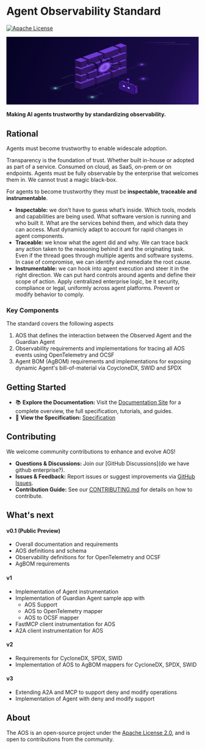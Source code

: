 # Agent Observability Standard

[![Apache License](https://img.shields.io/badge/License-Apache_2.0-blue.svg)](./LICENSE.txt)

![AOS Banner](docs/assets/banner.png)

**Making AI agents trustworthy by standardizing observability.**

## Rational
Agents must become trustworthy to enable widescale adoption.

Transparency is the foundation of trust. Whether built in-house or adopted as part of a service. Consumed on cloud, as SaaS, on-prem or on endpoints. Agents must be fully observable by the enterprise that welcomes them in. We cannot trust a magic black-box.

For agents to become trustworthy they must be **inspectable, traceable and instrumentable**.

- **Inspectable:** we don’t have to guess what’s inside. Which tools, models and capabilities are being used. What software version is running and who built it. What are the services behind them, and which data they can access. Must dynamicly adapt to account for rapid changes in agent components.
- **Traceable:** we know what the agent did and why. We can trace back any action taken to the reasoning behind it and the originating task. Even if the thread goes through multiple agents and software systems. In case of compromise, we can identify and remediate the root cause.
- **Instrumentable:** we can hook into agent execution and steer it in the right direction. We can put hard controls around agents and define their scope of action. Apply centralized enterprise logic, be it security, compliance or legal, uniformly across agent platforms. Prevent or modify behavior to comply.

### Key Components

The standard covers the following aspects
1. AOS that defines the interaction between the Observed Agent and the Guardian Agent
2. Observability requirements and implementations for tracing all AOS events using OpenTelemetry and OCSF
3. Agent BOM (AgBOM) requirements and implementations for exposing dynamic Agent's bill-of-material via CoycloneDX, SWID and SPDX

## Getting Started

- 📚 **Explore the Documentation:** Visit the [Documentation Site](https://trustworthyagents.github.io/AOS/) for a complete overview, the full specification, tutorials, and guides.
- 📝 **View the Specification:** [Specification](https://github.com/trustworthyagents/AOS/tree/main/specification)

## Contributing

We welcome community contributions to enhance and evolve AOS!

- **Questions & Discussions:** Join our [GitHub Discussions](do we have github enterprise?).
- **Issues & Feedback:** Report issues or suggest improvements via [GitHub Issues](https://github.com/trustworthyagents/AOS/issues).
- **Contribution Guide:** See our [CONTRIBUTING.md](CONTRIBUTING.md) for details on how to contribute.

## What's next

#### v0.1 (Public Preview)
- Overall documentation and requirements
- AOS definitions and schema
- Observability definitions for for OpenTelemetry and OCSF
- AgBOM requirements

#### v1
- Implementation of Agent instrumentation
- Implementation of Guardian Agent sample app with
  - AOS Support
  - AOS to OpenTelemetry mapper
  - AOS to OCSF mapper
- FastMCP client instrumentation for AOS
- A2A client instrumentation for AOS

#### v2
- Requirements for CycloneDX, SPDX, SWID
- Implementation of AOS to AgBOM mappers for CycloneDX, SPDX, SWID

#### v3
- Extending A2A and MCP to support deny and modify operations
- Implementation of Agent with deny and modify support

## About

The AOS is an open-source project under the [Apache License 2.0](LICENSE), and is open to contributions from the community.
